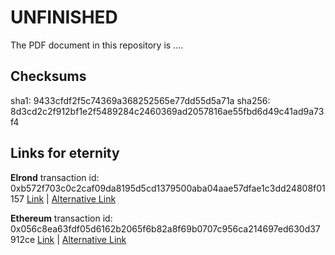 # UNFINISHED 

The PDF document in this repository is .... 


## Checksums

sha1: 9433cfdf2f5c74369a368252565e77dd55d5a71a
sha256: 8d3cd2c2f912bf1e2f5489284c2460369ad2057816ae55fbd6d49c41ad9a73f4

## Links for eternity

**Elrond** transaction id: 0xb572f703c0c2caf09da8195d5cd1379500aba04aae57dfae1c3dd24808f01157 [Link](https://etherscan.io/tx/0x056c8ea63fdf05d6162b2065f6b82a8f69b0707c956ca214697ed630d37912ce) | [Alternative Link](https://ethplorer.io/tx/0x056c8ea63fdf05d6162b2065f6b82a8f69b0707c956ca214697ed630d37912ce)

**Ethereum** transaction id: 0x056c8ea63fdf05d6162b2065f6b82a8f69b0707c956ca214697ed630d37912ce [Link](https://explorer.elrond.com/transactions/b572f703c0c2caf09da8195d5cd1379500aba04aae57dfae1c3dd24808f01157) | [Alternative Link](https://elrondscan.com/transaction/b572f703c0c2caf09da8195d5cd1379500aba04aae57dfae1c3dd24808f01157)